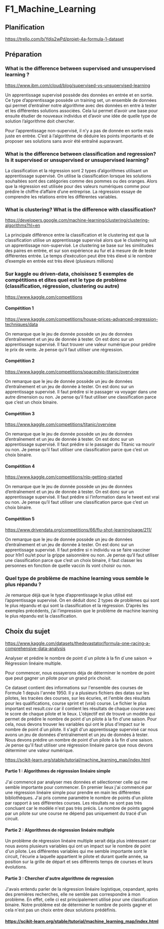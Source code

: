 # F1_Machine_Learning

## Planification
https://trello.com/b/Ydjs2wPd/projet-4a-formula-1-dataset

## Préparation

### What is the difference between supervised and unsupervised learning ?

https://www.ibm.com/cloud/blog/supervised-vs-unsupervised-learning

Un apprentissage supervisé possède des données en entrée et en sortie. Ce type d’apprentissage possède un training set, un ensemble de données qui permet d’entraîner notre algorithme avec des données en entre à tester et les différentes solutions associées. Cela lui permet d’avoir une base pour ensuite étudier de nouveaux individus et d’avoir une idée de quelle type de solution l’algorithme doit chercher.

Pour l’apprentissage non-supervisé, il n’y a pas de donnée en sortie mais juste en entrée. C’est à l’algorithme de déduire les points importants et de proposer ses solutions sans avoir été entraîné auparavant.


### What is the difference between classification and regression? Is it supervised or unsupervised or unsupervised learning?

La classification et la régression sont 2 types d’algorithmes utilisant un apprentissage supervisé. On utilise la classification lorsque les solutions souhaitées sont des catégories comme des pommes ou des oranges. Alors que la régression est utilisée pour des valeurs numériques comme pour prédire le chiffre d’affaire d’une entreprise. La régression essaye de comprendre les relations entre les différentes variables. 


### What is clustering? What is the difference with classification?

https://developers.google.com/machine-learning/clustering/clustering-algorithms?hl=en

La principale différence entre la classification et le clustering est que la classification utilise un apprentissage supervisé alors que le clustering suit un apprentissage non-supervisé. Le clustering se base sur les similitudes des paires en entrée, et sur son expérience au fur et à mesure de de tester différentes entrée. Le temps d’exécution peut être très élevé si le nombre d’exemple en entrée est très élevé (plusieurs millions)


### Sur kaggle ou driven-data, choisissez 5 exemples de compétitions et dites quel est le type de problème (classification, régression, clustering ou autre)

https://www.kaggle.com/competitions

#### Compétition 1

https://www.kaggle.com/competitions/house-prices-advanced-regression-techniques/data

On remarque que le jeu de donnée possède un jeu de données d’entraînement et un jeu de donnée à tester. On est donc sur un apprentissage supervisé. Il faut trouver une valeur numérique pour prédire le prix de vente. Je pense qu’il faut utiliser une régression.


#### Compétition 2

https://www.kaggle.com/competitions/spaceship-titanic/overview

On remarque que le jeu de donnée possède un jeu de données d’entraînement et un jeu de donnée à tester. On est donc sur un apprentissage supervisé. Il faut prédire si le passager va voyager dans une autre dimension ou non. Je pense qu’il faut utiliser une classification parce que c’est un choix binaire.


#### Compétition 3

https://www.kaggle.com/competitions/titanic/overview

On remarque que le jeu de donnée possède un jeu de données d’entraînement et un jeu de donnée à tester. On est donc sur un apprentissage supervisé. Il faut prédire si le passager du Titanic va mourir ou non. Je pense qu’il faut utiliser une classification parce que c’est un choix binaire.


#### Compétition 4

https://www.kaggle.com/competitions/nlp-getting-started

On remarque que le jeu de donnée possède un jeu de données d’entraînement et un jeu de donnée à tester. On est donc sur un apprentissage supervisé. Il faut prédire si l’information dans le tweet est vrai ou non. Je pense qu’il faut utiliser une classification parce que c’est un choix binaire.


#### Compétition 5

https://www.drivendata.org/competitions/66/flu-shot-learning/page/211/

On remarque que le jeu de donnée possède un jeu de données d’entraînement et un jeu de donnée à tester. On est donc sur un apprentissage supervisé. Il faut prédire si n individu va se faire vacciner pour h1n1 ou/et pour la grippe saisonnière ou non. Je pense qu’il faut utiliser une classification parce que c’est un choix binaire, il faut classer les personnes en fonction de quelle vaccin ils vont choisir ou non.



### Quel type de problème de machine learning vous semble le plus répandu ?

Je remarque déjà que le type d’apprentissage le plus utilisé est l’apprentissage supervisé. On en déduit donc 2 types de problèmes qui sont le plus répandu et qui sont la classification et la régression. D’après les exemples précédents, j’ai l’impression que le problème de machine learning le plus répandu est la classification.


## Choix du sujet

https://www.kaggle.com/datasets/thedevastator/formula-one-racing-a-comprehensive-data-analysis

Analyser et prédire le nombre de point d´un pilote à la fin d´une saison -> Régression linéaire multiple.

Pour commencer, nous essayerons déja de déterminer le nombre de point que peut gagner un pilote pour un grand prix choisit.

Ce dataset contient des informations sur l'ensemble des courses de Formule 1 depuis l'année 1950. Il y a plusieurs fichiers des datas sur les pilotes, les tracées des courses, sur les écuries, et l'emble des résultats pour les qualifications, course sprint et (vrai) course. 
Le fichier le plus important est result.csv car il contient les résultats de chaque course avec le score de chaque pilote et le lieux. 
L'objectif est de trouvé un modèle qui permet de prédire le nombre de point d´un pilote à la fin d'une saison. Pour cela, nous devons trouver les variables qui ont le plus d'impact sur le nombre de point d´un pilote.
Il s'agit d'un apprentissage supervisé car nous avons un jeu de données d'entraînement et un jeu de données à tester. Nous devons prédire un nombre de point d'un pilote à la fin d´une saison. Je pense qu'il faut utiliser une régression linéaire parce que nous devons déterminer une valeur numérique.

https://scikit-learn.org/stable/tutorial/machine_learning_map/index.html

#### Partie 1 : Algorithmes de régression linéaire simple
J'ai commencé par analyser mes données et sélectionner celle qui me semble importante pour commencer.
En premier lieux j'ai commencé par une régression linéaire simple pour prendre en main les différentes bibliothèques.
J'ai pris comme paramètre le nombre de points d'un pilote par rapport à ses différentes courses.
Les résultats ne sont pas très concluant car le modèle n'est pas très précis. Le nombre de points gagné par un pilote sur une course ne dépend pas uniquement du tracé d'un circuit.

#### Partie 2 : Algorithmes de régression linéaire multiple
Un problème de régression linéaire multiple serait déja plus intéressant car nous avons plusieurs variables qui ont un impact sur le nombre de point d'un pilote. 
Les différentes variables qui me semble importante sont le circuit, l'écurie a laquelle appartient le pilote et durant quelle année, sa position sur la grille de départ et ses différents temps de courses et leurs évolutions.

#### Partie 3 : Chercher d'autre algorithme de regression
J'avais entendu parler de la régression linéaire logistique, cepandant, après des premières recherches, elle ne semble pas correspondre à mon problème. En effet, celle ci est principalement utilisé pour une classification binaire. Notre problème est de déterminer le nombre de points gagner et cela n'est pas un choix entre deux solutions prédéfinis.

#### https://scikit-learn.org/stable/tutorial/machine_learning_map/index.html
